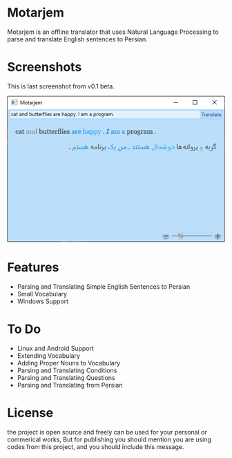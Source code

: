# Motarjem
Motarjem is an offline translator that uses Natural Language Processing 
to parse and translate English sentences to Persian.

# Screenshots
This is last screenshot from v0.1 beta.

![Motarjem](assets/Motarjem-beta-01.png)

# Features
* Parsing and Translating Simple English Sentences to Persian
* Small Vocabulary
* Windows Support

# To Do
* Linux and Android Support
* Extending Vocabulary
* Adding Proper Nouns to Vocabulary
* Parsing and Translating Conditions
* Parsing and Translating Questions
* Parsing and Translating from Persian

# License
the project is open source and freely can be used for your personal or commerical works,
But for publishing you should mention you are using codes from this project, and you should
include this message.

